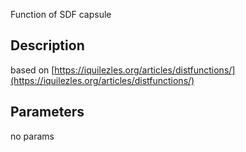 Function of SDF capsule


## Description


based on [https://iquilezles.org/articles/distfunctions/](https://iquilezles.org/articles/distfunctions/)

## Parameters
no params